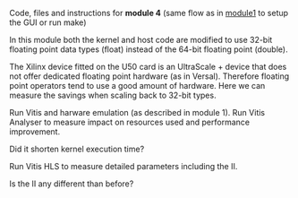 Code, files and instructions for **module 4** (same flow as in [module1](../module1_baseline) to setup the GUI or run make)

In this module both the kernel and host code are modified to use 32-bit floating point data types (float) instead of the 64-bit floating point (double).

The Xilinx device fitted on the U50 card is an UltraScale + device that does not offer dedicated floating point hardware (as in Versal). Therefore floating point operators tend to use a good amount of hardware. Here we can measure the savings when scaling back to 32-bit types.

Run Vitis and harware emulation (as described in module 1).
Run Vitis Analyser to measure impact on resources used and performance improvement.

Did it shorten kernel execution time?

Run Vitis HLS to measure detailed parameters including the II.

Is the II any different than before?
